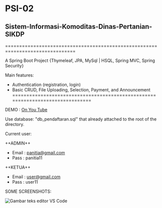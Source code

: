 # PSI-02

## Sistem-Informasi-Komoditas-Dinas-Pertanian-SIKDP
===============================================================================

A Spring Boot Project {Thymeleaf, JPA, MySql | HSQL, Spring MVC, Spring Security}

Main features:

* Authentication (registration, login)
* Basic CRUD, File Uploading, Selection, Payment, and Announcement
===============================================================================

DEMO : [On You Tube](https://www.youtube.com/watch?v=N3SbeZRr2dY&feature=youtu.be)

Use database: "db_pendaftaran.sql" that already attached to the root of the directory. 

Current user:

++ADMIN++

* Email : panitia@gmail.com
* Pass : panitia11

++KETUA++

* Email : user@gmail.com
* Pass : user11

SOME SCREENSHOTS:

![Gambar teks editor VS Code](https://www.petanikode.com/img/markdown/markdown-vscode.png)
